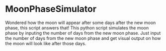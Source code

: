 # MoonPhaseSimulator
Wondered how the moon will appear after some days after the new moon phase, this script answers that!
This python script simulates the moon phase by inputing the number of days from the new moon phase.
Just input the number of days from the new moon phase and get visual output on how the moon will look like 
after those days.
